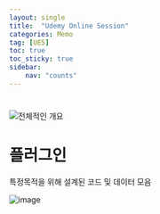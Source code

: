 ```yaml
---
layout: single
title:  "Udemy Online Session"
categories: Memo
tag: [UE5]
toc: true
toc_sticky: true
sidebar:
    nav: "counts"
---
```


# 

![전체적인 개요](https://github.com/silverlnng/AR-Project/assets/112385982/994d9493-ecce-4b69-9399-62ea474cec1e)



# 플러그인

특정목적을 위해 설계된 코드 및 데이터 모음

![image](https://github.com/silverlnng/AR-Project/assets/112385982/96278aed-a144-46a6-9d96-cdb5c8312f0a)


